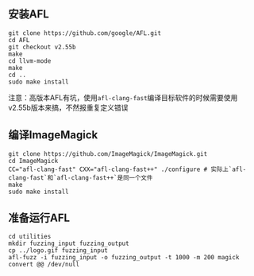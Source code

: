 ## 安装AFL

```shell 
git clone https://github.com/google/AFL.git
cd AFL
git checkout v2.55b
make
cd llvm-mode
make
cd ..
sudo make install
```

注意：高版本AFL有坑，使用`afl-clang-fast`编译目标软件的时候需要使用v2.55b版本来搞，不然报重复定义错误

## 编译ImageMagick

```shell
git clone https://github.com/ImageMagick/ImageMagick.git
cd ImageMagick
CC="afl-clang-fast" CXX="afl-clang-fast++" ./configure # 实际上`afl-clang-fast`和`afl-clang-fast++`是同一个文件
make
sudo make install
```

## 准备运行AFL

```shell
cd utilities
mkdir fuzzing_input fuzzing_output
cp ../logo.gif fuzzing_input
afl-fuzz -i fuzzing_input -o fuzzing_output -t 1000 -m 200 magick convert @@ /dev/null
```







